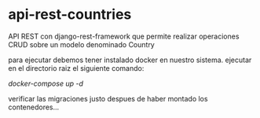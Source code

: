 # api-rest-countries
API REST con django-rest-framework que permite realizar operaciones CRUD sobre un modelo denominado Country

para ejecutar debemos tener instalado docker en nuestro sistema.
ejecutar en el directorio raiz el siguiente comando:

*docker-compose up -d*

verificar las migraciones justo despues de haber montado los contenedores...
